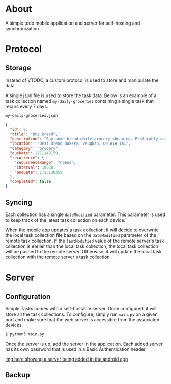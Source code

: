 # About

A simple todo mobile application and server for self-hosting and synchronization.

# Protocol

## Storage

Instead of VTODO, a custom protocol is used to store and manipulate the data.

A single json file is used to store the task data. Below is an example of a task collection named `my-daily-groceries` containing a single task that recurs every 7 days.

`my-daily-groceries.json`

```json
{
  "id": 0,
  "title": "Buy Bread",
  "description": "Buy some bread while grocery shopping. Preferably something sourdough or baguette.",
  "location": "Best Bread Bakery, Vaughan, ON A1A 1A1",
  "category": "Grocery",
  "dueDate": 1711149159,
  "recurrence": {
    "recurrenceRange": "noEnd",
    "interval": 10080,
    "endDate": 1713136359
  },
  "completed": false
}
```

## Syncing

Each collection has a single `dateModified` parameter. This parameter is used to keep track of the latest task collection on each device.

When the mobile app updates a task collection, it will decide to overwrite the local task collection file based on the `dateModified` parameter of the remote task collection. If the `lastModified` value of the remote server's task collection is earlier than the local task collection, the local task collection will be pushed to the remote server. Otherwise, it will update the local task collection with the remote server's task collection.

# Server

## Configuration

Simple Tasks comes with a self-hostable server. Once configured, it will store all the task collections. To configure, simply run `main.py` on a given port and make sure that the web server is accessible from the associated devices.

```shell
$ python3 main.py
```

Once the server is up, add the server in the application. Each added server has its own password that is used in a Basic Authentication header.

[img here showing a server being added in the android app]()

## Backup
